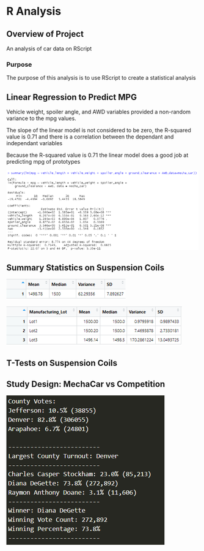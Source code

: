 # R Analysis

## Overview of Project
An analysis of car data on RScript

### Purpose
The purpose of this analysis is to use RScript to create a statistical analysis

## Linear Regression to Predict MPG
Vehicle weight, spoiler angle, and AWD variables provided a non-random variance to the mpg values.

The slope of the linear model is not considered to be zero, the R-squared value is 0.71 and there is a correlation between the dependant and independant variables

Because the R-squared value is 0.71 the linear model does a good job at predicting mpg of prototypes

![results](https://raw.githubusercontent.com/Queach/MechaCar_Statistical_Analysis/main/resources/6276f41f0e9d9a90c106e05d7698ea35.png "results")

## Summary Statistics on Suspension Coils


![results](https://raw.githubusercontent.com/Queach/MechaCar_Statistical_Analysis/main/resources/7a0db2f96d2f50789a5c9fcb6024a4e0.png "results")

![results](https://raw.githubusercontent.com/Queach/MechaCar_Statistical_Analysis/main/resources/3dfa589f8e20551adb47127c1922a788.png "results")

## T-Tests on Suspension Coils


## Study Design: MechaCar vs Competition

![results](https://raw.githubusercontent.com/Queach/election_analysis/main/Resources/Election%20Results.png "results")
